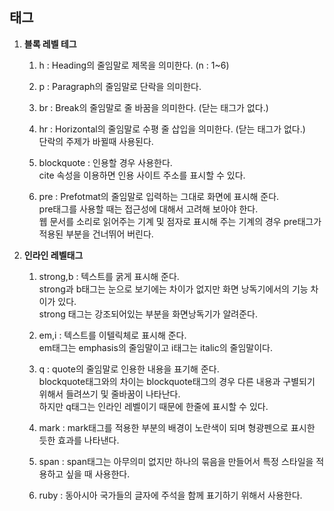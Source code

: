 ## <b> 태그 </b>

1. <b>블록 레벨 테그</b>
    1. h : Heading의 줄임말로 제목을 의미한다. (n : 1~6)
   
    2. p : Paragraph의 줄임말로 단락을 의미한다.

    3. br : Break의 줄임말로 줄 바꿈을 의미한다. (닫는 태그가 없다.)

    4. hr : Horizontal의 줄임말로 수평 줄 삽입을 의미한다. (닫는 태그가 없다.) <br> 단락의 주제가 바뀔때 사용된다.

    5. blockquote : 인용할 경우 사용한다. <br> cite 속성을 이용하면 인용 사이트 주소를 표시할 수 있다.

    6. pre : Prefotmat의 줄임말로 입력하는 그대로 화면에 표시해 준다. <br> pre태그를 사용할 때는 접근성에 대해서 고려해 보아야 한다. <br> 웹 문서를 소리로 읽어주는 기계 및 점자로 표시해 주는 기계의 경우 pre태그가 적용된 부분을 건너뛰어 버린다. 
   

2. <b>인라인 레벨태그</b>
   1. strong,b : 텍스트를 굵게 표시해 준다. <br> strong과 b태그는 눈으로 보기에는 차이가 없지만 화면 낭독기에서의 기능 차이가 있다. <br> strong 태그는 강조되어있는 부분을 화면낭독기가 알려준다.

   2. em,i : 텍스트를 이텔릭체로 표시해 준다. <br> em태그는 emphasis의 줄임말이고 i태그는 italic의 줄임말이다.

   3. q : quote의 줄임말로 인용한 내용을 표기해 준다. <br> blockquote태그와의 차이는 blockquote태그의 경우 다른 내용과 구별되기 위해서 들려쓰기 및 줄바꿈이 나타난다.<br>  하지만 q태그는 인라인 레벨이기 때문에 한줄에 표시할 수 있다. 

   4. mark : mark태그를 적용한 부분의 배경이 노란색이 되며 형광펜으로 표시한 듯한 효과를 나타낸다.

   5. span : span태그는 아무의미 없지만 하나의 묶음을 만들어서 특정 스타일을 적용하고 싶을 때 사용한다.

   6. ruby : 동아시아 국가들의 글자에 주석을 함께 표기하기 위해서 사용한다.